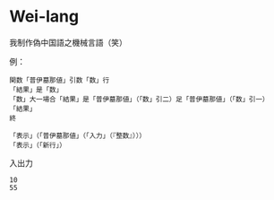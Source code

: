 # Wei-lang
我制作偽中国語之機械言語（笑）

例：
```
関数「普伊墓那値」引数「数」行
「結果」是「数」
「数」大一場合「結果」是「普伊墓那値」（「数」引二）足「普伊墓那値」（「数」引一）
「結果」
終

「表示」（「普伊墓那値」（「入力」（『整数』）））
「表示」（「新行」）

```
入出力
```
10
55
```

